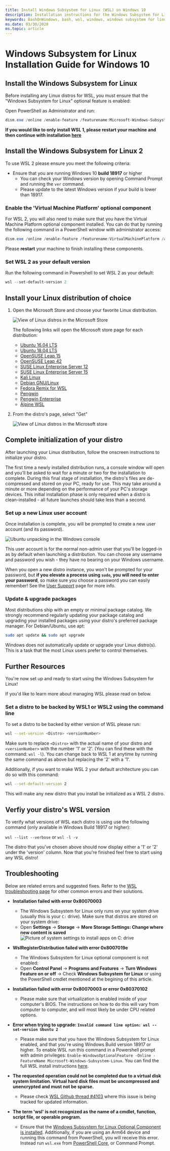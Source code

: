 ```yaml
---
title: Install Windows Subsystem for Linux (WSL) on Windows 10
description: Installation instructions for the Windows Subsystem for Linux on Windows 10.
keywords: BashOnWindows, bash, wsl, windows, windows subsystem for linux, windowssubsystem, ubuntu, debian, suse, windows 10, install
ms.date: 03/30/2020
ms.topic: article
---
```


# Windows Subsystem for Linux Installation Guide for Windows 10

## Install the Windows Subsystem for Linux

Before installing any Linux distros for WSL, you must ensure that the "Windows Subsystem for Linux" optional feature is enabled:

Open PowerShell as Administrator and run:

```powershell
dism.exe /online /enable-feature /featurename:Microsoft-Windows-Subsystem-Linux /all /norestart
```

**If you would like to only install WSL 1, please restart your machine and then continue with installation [here](./install-win10.md#install-your-linux-distribution-of-choice)**

## Install the Windows Subsystem for Linux 2

To use WSL 2 please ensure you meet the following criteria:

- Ensure that you are running Windows 10 **build 18917** or higher
   - You can check your Windows version by opening Command Prompt and running the `ver` command.
   - Please update to the latest Windows version if your build is lower than 18917.

### Enable the 'Virtual Machine Platform' optional component

For WSL 2, you will also need to make sure that you have the Virtual Machine Platform optional component installed. You can do that by running the following command in a PowerShell window with administrator access:

```powershell
dism.exe /online /enable-feature /featurename:VirtualMachinePlatform /all /norestart
```

Please **restart** your machine to finish installing these components.

### Set WSL 2 as your default version

Run the following command in Powershell to set WSL 2 as your default:

```powershell
wsl --set-default-version 2
```

## Install your Linux distribution of choice

1. Open the Microsoft Store and choose your favorite Linux distribution.

    ![View of Linux distros in the Microsoft Store](media/store.png)

    The following links will open the Microsoft store page for each distribution:

    - [Ubuntu 16.04 LTS](https://www.microsoft.com/store/apps/9pjn388hp8c9)
    - [Ubuntu 18.04 LTS](https://www.microsoft.com/store/apps/9N9TNGVNDL3Q)
    - [OpenSUSE Leap 15](https://www.microsoft.com/store/apps/9n1tb6fpvj8c)
    - [OpenSUSE Leap 42](https://www.microsoft.com/store/apps/9njvjts82tjx)
    - [SUSE Linux Enterprise Server 12](https://www.microsoft.com/store/apps/9p32mwbh6cns)
    - [SUSE Linux Enterprise Server 15](https://www.microsoft.com/store/apps/9pmw35d7fnlx)
    - [Kali Linux](https://www.microsoft.com/store/apps/9PKR34TNCV07)
    - [Debian GNU/Linux](https://www.microsoft.com/store/apps/9MSVKQC78PK6)
    - [Fedora Remix for WSL](https://www.microsoft.com/store/apps/9n6gdm4k2hnc)
    - [Pengwin](https://www.microsoft.com/store/apps/9NV1GV1PXZ6P)
    - [Pengwin Enterprise](https://www.microsoft.com/store/apps/9N8LP0X93VCP)
    - [Alpine WSL](https://www.microsoft.com/store/apps/9p804crf0395)

1. From the distro's page, select "Get"

    ![View of Linux distros in the Microsoft store](media/UbuntuStore.png)

## Complete initialization of your distro

After launching your Linux distribution, follow the onscreen instructions to initialize your distro.

The first time a newly installed distribution runs, a console window will open and you'll be asked to wait for a minute or two for the installation to complete. During this final stage of installation, the distro's files are de-compressed and stored on your PC, ready for use. This may take around a minute or more depending on the performance of your PC's storage devices. This initial installation phase is only required when a distro is clean-installed - all future launches should take less than a second.

### Set up a new Linux user account

Once installation is complete, you will be prompted to create a new user account (and its password).

![Ubuntu unpacking in the Windows console](media/UbuntuInstall.png)

This user account is for the normal non-admin user that you'll be logged-in as by default when launching a distribution. You can choose any username and password you wish - they have no bearing on your Windows username.

When you open a new distro instance, you won't be prompted for your password, but **if you elevate a process using `sudo`, you will need to enter your password**, so make sure you choose a password you can easily remember! See the [User Support](user-support.md) page for more info.

### Update & upgrade packages

Most distributions ship with an empty or minimal package catalog. We strongly recommend regularly updating your package catalog and upgrading your installed packages using your distro's preferred package manager. For Debian/Ubuntu, use apt:

```bash
sudo apt update && sudo apt upgrade
```

Windows does not automatically update or upgrade your Linux distro(s). This is a task that the most Linux users prefer to control themselves.

## Further Resources

You're now set up and ready to start using the Windows Subsystem for Linux! 

If you'd like to learn more about managing WSL please read on below.

### Set a distro to be backed by WSL1 or WSL2 using the command line

To set a distro to be backed by either version of WSL please run:

```bash
wsl --set-version <Distro> <versionNumber>
```

Make sure to replace `<Distro>` with the actual name of your distro and `<versionNumber>` with the number '1' or '2'. (You can find these with the command: `wsl -l`). You can change back to WSL 1 at anytime by running the same command as above but replacing the '2' with a '1'.

Additionally, if you want to make WSL 2 your default architecture you can do so with this command:

```bash
wsl --set-default-version 2
```

This will make any new distro that you install be initialized as a WSL 2 distro.

## Verfiy your distro's WSL version

To verify what versions of WSL each distro is using use the following command (only available in Windows Build 18917 or higher):

`wsl --list --verbose` or `wsl -l -v`

The distro that you've chosen above should now display either a '1' or '2' under the 'version' column. Now that you're finished feel free to start using any WSL distro!

## Troubleshooting

Below are related errors and suggested fixes. Refer to the [WSL troubleshooting page](troubleshooting.md) for other common errors and their solutions.

- **Installation failed with error 0x80070003**
  - The Windows Subsystem for Linux only runs on your system drive (usually this is your `C:` drive). Make sure that distros are stored on your system drive:  
  - Open **Settings** -> **Storage** -> **More Storage Settings: Change where new content is saved**
    ![Picture of system settings to install apps on C: drive](media/AppStorage.png)

- **WslRegisterDistribution failed with error 0x8007019e**
  - The Windows Subsystem for Linux optional component is not enabled:
  - Open **Control Panel** -> **Programs and Features** -> **Turn Windows Feature on or off** -> Check **Windows Subsystem for Linux** or using the PowerShell cmdlet mentioned at the begining of this article.

- **Installation failed with error 0x80070003 or error 0x80370102**
  - Please make sure that virtualization is enabled inside of your computer's BIOS. The instructions on how to do this will vary from computer to computer, and will most likely be under CPU related options.

- **Error when trying to upgrade: `Invalid command line option: wsl --set-version Ubuntu 2`**
  - Please make sure that you have the Windows Subsystem for Linux enabled, and that you're using Windows Build version 18917 or higher. To enable WSL run this command in a Powershell prompt with admin privileges: `Enable-WindowsOptionalFeature -Online -FeatureName Microsoft-Windows-Subsystem-Linux`. You can find the full WSL install instructions [here](./install-win10.md).

- **The requested operation could not be completed due to a virtual disk system limitation. Virtual hard disk files must be uncompressed and unencrypted and must not be sparse.**
  - Please check [WSL Github thread #4103](https://github.com/microsoft/WSL/issues/4103) where this issue is being tracked for updated information.

- **The term 'wsl' is not recognized as the name of a cmdlet, function, script file, or operable program.**
  - Ensure that the [Windows Subsystem for Linux Optional Component is installed](./install-win10.md#enable-the-virtual-machine-platform-optional-component). Additionally, if you are using an Arm64 device and running this command from PowerShell, you will receive this error. Instead run `wsl.exe` from [PowerShell Core](https://docs.microsoft.com/powershell/scripting/install/installing-powershell-core-on-windows?view=powershell-6), or Command Prompt.
